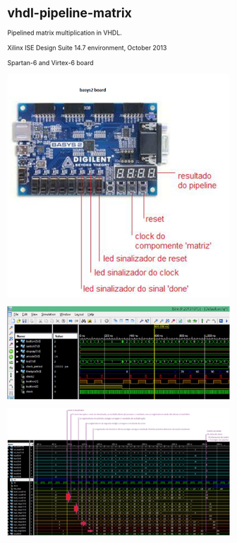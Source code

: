 # vhdl-pipeline-matrix
Pipelined matrix multiplication in VHDL.
<br/><br/>
Xilinx ISE Design Suite 14.7 environment, October 2013
<br/><br/>
Spartan-6 and Virtex-6 board
<br/><br/>
![ScreenShot](https://raw.githubusercontent.com/izemauricio/vhdl-pipeline-matrix/master/static/screenshot-1.png)
<br/><br/>
![ScreenShot](https://raw.githubusercontent.com/izemauricio/vhdl-pipeline-matrix/master/static/screenshot-2.png)
<br/><br/>
![ScreenShot](https://raw.githubusercontent.com/izemauricio/vhdl-pipeline-matrix/master/static/screenshot-3.png)

